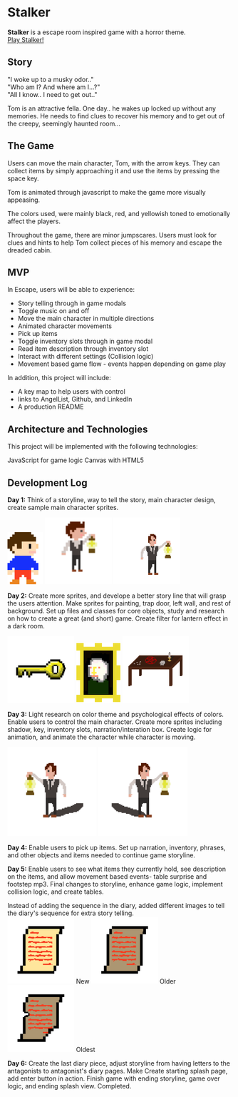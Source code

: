# Stalker 

**Stalker** is a escape room inspired game with a horror theme. <br/>
[Play Stalker!](https://jamsuham22.github.io/escape/)

## Story 

"I woke up to a musky odor.." <br />
"Who am I? And where am I...?" <br />
"All I know.. I need to get out.." <br />

Tom is an attractive fella. One day.. he wakes up locked up without any memories. He needs to find clues to recover his memory and to get out of the creepy, seemingly haunted room...


## The Game

Users can move the main character, Tom, with the arrow keys. They can collect items by simply approaching it and use the items by pressing the space key. 

Tom is animated through javascript to make the game more visually appeasing.



The colors used, were mainly black, red, and yellowish toned to emotionally affect the players.

Throughout the game, there are minor jumpscares. Users must look for clues and hints to help Tom collect pieces of his memory and escape the dreaded cabin.



## MVP

In Escape, users will be able to experience: 

* Story telling through in game modals
* Toggle music on and off
* Move the main character in multiple directions
* Animated character movements
* Pick up items
* Toggle inventory slots through in game modal
* Read item description through inventory slot
* Interact with different settings (Collision logic)
* Movement based game flow - events happen depending on game play

In addition, this project will include:

* A key map to help users with control
* links to AngelList, Github, and LinkedIn
* A production README


## Architecture and Technologies

This project will be implemented with the following technologies:

JavaScript for game logic
Canvas with HTML5


## Development Log

**Day 1:** Think of a storyline, way to tell the story, main character design, create sample main character sprites. 

<img src="assets/1.png" width="80">
<img src="assets/2.png" width="150">
<img src="assets/3.png" width="150">

**Day 2:** Create more sprites, and develope a better story line that will grasp the users attention. Make sprites for painting, trap door, left wall, and rest of background. Set up files and classes for core objects, study and research on how to create a great (and short) game. Create filter for lantern effect in a dark room.

<img src="images/key.png" width="150">
<img src="images/paint1.png" width="100">
<img src="images/beforetable.png" width="150">

**Day 3:** Light research on color theme and psychological effects of colors. Enable users to control the main character. Create more sprites including shadow, key, inventory slots, narration/interation box. Create logic for animation, and animate the character while character is moving.

<img src="images/walk_left.gif" width="200">
<img src="images/walk_right.gif" width="200">

**Day 4:** Enable users to pick up items. Set up narration, inventory, phrases, and other objects and items needed to continue game storyline. <br/>

**Day 5:** Enable users to see what items they currently hold, see description on the items, and allow movement based events- table surprise and footstep mp3. Final changes to storyline, enhance game logic, implement collision logic, and create tables. <br/>

Instead of adding the sequence in the diary, added different images to tell the diary's sequence for extra story telling.<br/>
<img src="images/letter1.png" width="150"> New
<img src="images/letter2.png" width="150"> Older
<img src="images/letter3.png" width="150"> Oldest

**Day 6:** Create the last diary piece, adjust storyline from having letters to the antagonists to antagonist's diary pages. Make  Create starting splash page, add enter button in action. Finish game with ending storyline, game over logic, and ending splash view. Completed.

